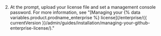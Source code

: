 2. At the prompt, upload your license file and set a management console password. For more information, see "[Managing your {% data variables.product.prodname_enterprise %} license](/enterprise/{{ currentVersion }}/admin/guides/installation/managing-your-github-enterprise-license/)."
